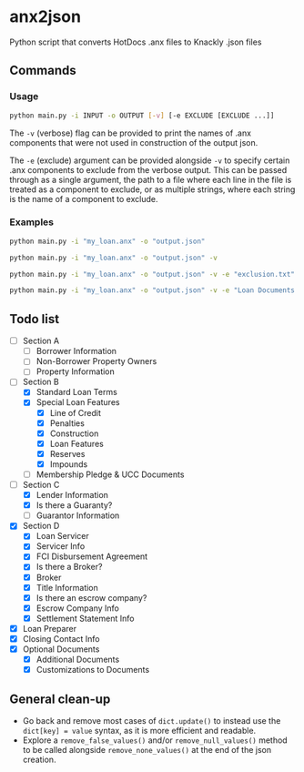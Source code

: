 # anx2json
Python script that converts HotDocs .anx files to Knackly .json files

## Commands

### Usage

```bash
python main.py -i INPUT -o OUTPUT [-v] [-e EXCLUDE [EXCLUDE ...]]
```

The `-v` (verbose) flag can be provided to print the names of .anx components that were not used in construction of the output json.

The `-e` (exclude) argument can be provided alongside `-v` to specify certain .anx components to exclude from the verbose output. This can be passed through as a single argument, the path to a file where each line in the file is treated as a component to exclude, or as multiple strings, where each string is the name of a component to exclude.

### Examples

```bash
python main.py -i "my_loan.anx" -o "output.json"

python main.py -i "my_loan.anx" -o "output.json" -v

python main.py -i "my_loan.anx" -o "output.json" -v -e "exclusion.txt"

python main.py -i "my_loan.anx" -o "output.json" -v -e "Loan Documents MC" "ClientName" "(ANSWER FILE HISTORY)" 
```
## Todo list

- [ ] Section A
  - [ ] Borrower Information
  - [ ] Non-Borrower Property Owners
  - [ ] Property Information
- [ ] Section B
  - [x] Standard Loan Terms
  - [x] Special Loan Features
    - [x] Line of Credit
    - [x] Penalties
    - [x] Construction
    - [x] Loan Features
    - [x] Reserves
    - [x] Impounds
  - [ ] Membership Pledge & UCC Documents
- [ ] Section C
  - [x] Lender Information
  - [x] Is there a Guaranty?
  - [ ] Guarantor Information
- [x] Section D
  - [x] Loan Servicer
  - [x] Servicer Info
  - [x] FCI Disbursement Agreement
  - [x] Is there a Broker?
  - [x] Broker
  - [x] Title Information
  - [x] Is there an escrow company?
  - [x] Escrow Company Info
  - [x] Settlement Statement Info
- [x] Loan Preparer
- [x] Closing Contact Info
- [x] Optional Documents
  - [x] Additional Documents
  - [x] Customizations to Documents

## General clean-up
- Go back and remove most cases of `dict.update()` to instead use the `dict[key] = value` syntax, as it is more efficient and readable.
- Explore a `remove_false_values()` and/or `remove_null_values()` method to be called alongside `remove_none_values()` at the end of the json creation.
